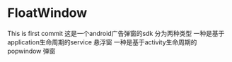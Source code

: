 # FloatWindow
This is first commit
这是一个android广告弹窗的sdk 分为两种类型
一种是基于application生命周期的service 悬浮窗
一种是基于activity生命周期的popwindow 弹窗
